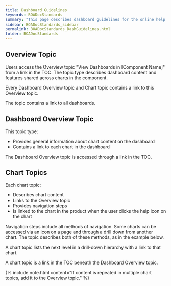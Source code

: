 ```yaml
---
title: Dashboard Guidelines
keywords: BOADocStandards
summary: "This page describes dashboard guidelines for the online help."
sidebar: BOADocStandards_sidebar
permalink: BOADocStandards_DashGuidelines.html
folder: BOADocStandards
---
```


## Overview Topic

Users access the Overview topic "View Dashboards in \[Component Name\]" from a link in the TOC. The topic type describes dashboard content and features shared across charts in the component.

Every Dashboard Overview topic and Chart topic contains a link to this Overview topic.

The topic contains a link to all dashboards.

## Dashboard Overview Topic

This topic type:

-   Provides general information about chart content on the dashboard
-   Contains a link to each chart in the dashboard

The Dashboard Overview topic is accessed through a link in the TOC.


## Chart Topics

Each chart topic:

-   Describes chart content
-   Links to the Overview topic
-   Provides navigation steps
-   Is linked to the chart in the product when the user clicks the help icon on the chart

Navigation steps include all methods of navigation. Some charts can be accessed via an icon on a page and through a drill down from another chart. The topic describes both of these methods, as in the example below.

A chart topic lists the next level in a drill-down hierarchy with a link to that chart.

A chart topic is a link in the TOC beneath the Dashboard Overview topic.

{% include note.html content="If content is repeated in multiple chart topics, add it to the Overview topic." %}
